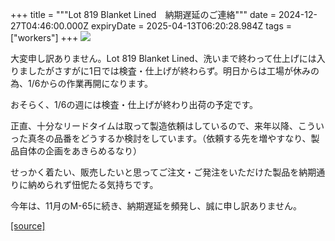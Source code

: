 +++
title = """Lot 819 Blanket Lined　納期遅延のご連絡"""
date = 2024-12-27T04:46:00.000Z
expiryDate = 2025-04-13T06:20:28.984Z
tags = ["workers"]
+++
[![](https://blogger.googleusercontent.com/img/b/R29vZ2xl/AVvXsEiKs6kFN4H_06Wm5JXXVXW5fNjU40nskGsOWwrX3pkYIWdFcnkrNUmSzz3CrQ18iWRAP6YhnzJ1zYCaTHtVkRZ5PEewYOAIAcpVoQYqNsIuA0APvRpLdhKI2w_nDbJJpgNFmmAwPNyhnMH1xaMtxQDaQ_CjPfbHWnfrhdkGdYzj7LQevNLip1jKXjcsOZo/w640-h640/1.jpg)](https://blogger.googleusercontent.com/img/b/R29vZ2xl/AVvXsEiKs6kFN4H_06Wm5JXXVXW5fNjU40nskGsOWwrX3pkYIWdFcnkrNUmSzz3CrQ18iWRAP6YhnzJ1zYCaTHtVkRZ5PEewYOAIAcpVoQYqNsIuA0APvRpLdhKI2w_nDbJJpgNFmmAwPNyhnMH1xaMtxQDaQ_CjPfbHWnfrhdkGdYzj7LQevNLip1jKXjcsOZo/s1050/1.jpg)

  

大変申し訳ありません。Lot 819 Blanket Lined、洗いまで終わって仕上げには入りましたがさすがに1日では検査・仕上げが終わらず。明日からは工場が休みの為、1/6からの作業再開になります。

おそらく、1/6の週には検査・仕上げが終わり出荷の予定です。

正直、十分なリードタイムは取って製造依頼はしているので、来年以降、こういった真冬の品番をどうするか検討をしています。（依頼する先を増やすなり、製品自体の企画をあきらめるなり）

せっかく着たい、販売したいと思ってご注文・ご発注をいただけた製品を納期通りに納められず忸怩たる気持ちです。

今年は、11月のM-65に続き、納期遅延を頻発し、誠に申し訳ありません。

[[source]](https://eworkers.blogspot.com/2024/12/lot-819-blanket-lined.html)

